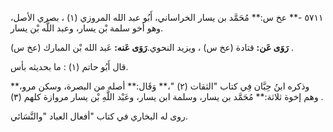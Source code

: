 ٥٧١١ -** عخ س:** مُحَمَّد بن يسار الخراساني، أَبُو عبد الله المروزي (١) ، بصري الأصل، وهو أخو سلمة بْن يسار، وعبد اللَّه بْن يسار.

**رَوَى عَن:** قتادة (عخ س) ، ويزيد النحوي.**رَوَى عَنه:** عَبد الله بْن المبارك (عخ س) .

قال أَبُو حاتم (١) : ما بحديثه بأس.

وذكره ابنُ حِبَّان فِي كتاب "الثقات (٢) "،** وَقَال:** أصله من البصرة، وسكن مرو،** وهم إخوة ثلاثة:** مُحَمَّد بن يسار، وسلمة ابن يسار، وعَبْد اللَّهِ بْن يسار مروازة كلهم (٣) .

روى له البخاري في كتاب "أفعال العباد "والنَّسَائي.